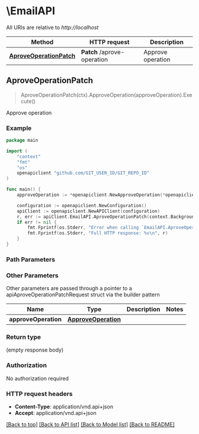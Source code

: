 # \EmailAPI

All URIs are relative to *http://localhost*

Method | HTTP request | Description
------------- | ------------- | -------------
[**AproveOperationPatch**](EmailAPI.md#AproveOperationPatch) | **Patch** /aprove-operation | Approve operation



## AproveOperationPatch

> AproveOperationPatch(ctx).ApproveOperation(approveOperation).Execute()

Approve operation



### Example

```go
package main

import (
	"context"
	"fmt"
	"os"
	openapiclient "github.com/GIT_USER_ID/GIT_REPO_ID"
)

func main() {
	approveOperation := *openapiclient.NewApproveOperation(*openapiclient.NewApproveOperationReqData("Type_example", *openapiclient.NewApproveOperationReqDataAttributes("Email_example", "Code_example", "reset_password"))) // ApproveOperation | 

	configuration := openapiclient.NewConfiguration()
	apiClient := openapiclient.NewAPIClient(configuration)
	r, err := apiClient.EmailAPI.AproveOperationPatch(context.Background()).ApproveOperation(approveOperation).Execute()
	if err != nil {
		fmt.Fprintf(os.Stderr, "Error when calling `EmailAPI.AproveOperationPatch``: %v\n", err)
		fmt.Fprintf(os.Stderr, "Full HTTP response: %v\n", r)
	}
}
```

### Path Parameters



### Other Parameters

Other parameters are passed through a pointer to a apiAproveOperationPatchRequest struct via the builder pattern


Name | Type | Description  | Notes
------------- | ------------- | ------------- | -------------
 **approveOperation** | [**ApproveOperation**](ApproveOperation.md) |  | 

### Return type

 (empty response body)

### Authorization

No authorization required

### HTTP request headers

- **Content-Type**: application/vnd.api+json
- **Accept**: application/vnd.api+json

[[Back to top]](#) [[Back to API list]](../README.md#documentation-for-api-endpoints)
[[Back to Model list]](../README.md#documentation-for-models)
[[Back to README]](../README.md)

